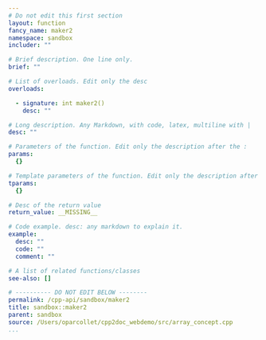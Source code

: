 ```yaml
---
# Do not edit this first section
layout: function
fancy_name: maker2
namespace: sandbox
includer: ""

# Brief description. One line only.
brief: ""

# List of overloads. Edit only the desc
overloads:

  - signature: int maker2()
    desc: ""

# Long description. Any Markdown, with code, latex, multiline with |
desc: ""

# Parameters of the function. Edit only the description after the :
params:
  {}

# Template parameters of the function. Edit only the description after the :
tparams:
  {}

# Desc of the return value
return_value: __MISSING__

# Code example. desc: any markdown to explain it.
example:
  desc: ""
  code: ""
  comment: ""

# A list of related functions/classes
see-also: []

# ---------- DO NOT EDIT BELOW --------
permalink: /cpp-api/sandbox/maker2
title: sandbox::maker2
parent: sandbox
source: /Users/oparcollet/cpp2doc_webdemo/src/array_concept.cpp
...
```


